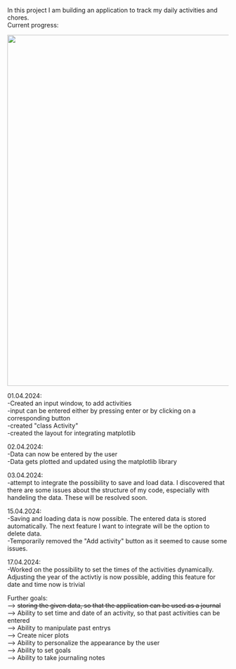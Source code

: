 In this project I am building an application to track my daily activities and chores. <br>
Current progress: <br>

<img src="https://github.com/jbirkenmaier/Bullet-Journal-Application/assets/127735731/7d51cb7f-cfe4-402a-80aa-c40b50686454" width="800" height=auto />

01.04.2024:<br>
-Created an input window, to add activities <br>
-input can be entered either by pressing enter or by clicking on a corresponding button <br>
-created "class Activity" <br>
-created the layout for integrating matplotlib <br>

02.04.2024:<br>
-Data can now be entered by the user <br>
-Data gets plotted and updated using the matplotlib library <br>

03.04.2024: <br>
-attempt to integrate the possibility to save and load data. I discovered that there are some issues about the structure of my code, especially with handeling the data. These will be resolved soon.

15.04.2024: <br>
-Saving and loading data is now possible. The entered data is stored automatically. The next feature I want to integrate will be the option to delete data. <br>
-Temporarily removed the "Add activity" button as it seemed to cause some issues. 

17.04.2024: <br>
-Worked on the possibility to set the times of the activities dynamically. Adjusting the year of the activtiy is now possible, adding this feature for date and time now is trivial <br>

Further goals: <br>
--> ~~storing the given data, so that the application can be used as a journal~~ <br>
--> Ability to set time and date of an activity, so that past activities can be entered <br>
--> Ability to manipulate past entrys <br>
--> Create nicer plots <br>
--> Ability to personalize the appearance by the user <br> 
--> Ability to set goals <br>
--> Ability to take journaling notes <br>

